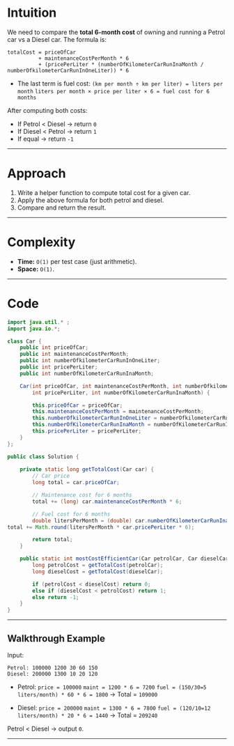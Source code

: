 # Intuition

We need to compare the **total 6-month cost** of owning and running a Petrol car vs a Diesel car.
The formula is:

```
totalCost = priceOfCar 
          + maintenanceCostPerMonth * 6 
          + (pricePerLiter * (numberOfKilometerCarRunInaMonth / numberOfkilometerCarRunInOneLiter)) * 6
```

* The last term is fuel cost:
  `(km per month ÷ km per liter) = liters per month`
  `liters per month × price per liter × 6 = fuel cost for 6 months`

After computing both costs:

* If Petrol < Diesel → return `0`
* If Diesel < Petrol → return `1`
* If equal → return `-1`

---

# Approach

1. Write a helper function to compute total cost for a given car.
2. Apply the above formula for both petrol and diesel.
3. Compare and return the result.

---

# Complexity

* **Time:** `O(1)` per test case (just arithmetic).
* **Space:** `O(1)`.

---

# Code

```java
import java.util.* ;
import java.io.*; 

class Car {
    public int priceOfCar;
    public int maintenanceCostPerMonth;
    public int numberOfkilometerCarRunInOneLiter;
    public int pricePerLiter;
    public int numberOfKilometerCarRunInaMonth;

    Car(int priceOfCar, int maintenanceCostPerMonth, int numberOfkilometerCarRunInOneLiter,
        int pricePerLiter, int numberOfKilometerCarRunInaMonth) {

        this.priceOfCar = priceOfCar;
        this.maintenanceCostPerMonth = maintenanceCostPerMonth;
        this.numberOfkilometerCarRunInOneLiter = numberOfkilometerCarRunInOneLiter;
        this.numberOfKilometerCarRunInaMonth = numberOfKilometerCarRunInaMonth;
        this.pricePerLiter = pricePerLiter;
    }
};

public class Solution {
    
    private static long getTotalCost(Car car) {
        // Car price
        long total = car.priceOfCar;

        // Maintenance cost for 6 months
        total += (long) car.maintenanceCostPerMonth * 6;

        // Fuel cost for 6 months
        double litersPerMonth = (double) car.numberOfKilometerCarRunInaMonth / car.numberOfkilometerCarRunInOneLiter;
total += Math.round(litersPerMonth * car.pricePerLiter * 6);

        return total;
    }

	public static int mostCostEfficientCar(Car petrolCar, Car dieselCar) {
  		long petrolCost = getTotalCost(petrolCar);
        long dieselCost = getTotalCost(dieselCar);

        if (petrolCost < dieselCost) return 0;
        else if (dieselCost < petrolCost) return 1;
        else return -1;
	}
}
```

---

## Walkthrough Example

Input:

```
Petrol: 100000 1200 30 60 150
Diesel: 200000 1300 10 20 120
```

* Petrol:
  `price = 100000`
  `maint = 1200 * 6 = 7200`
  `fuel = (150/30=5 liters/month) * 60 * 6 = 1800`
  → Total = `109000`

* Diesel:
  `price = 200000`
  `maint = 1300 * 6 = 7800`
  `fuel = (120/10=12 liters/month) * 20 * 6 = 1440`
  → Total = `209240`

Petrol < Diesel → output `0`. 

---
























